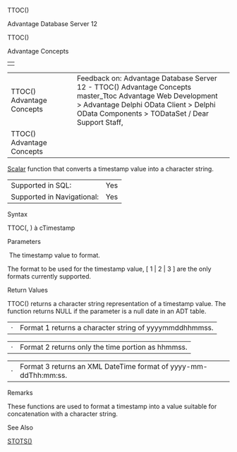 TTOC()




Advantage Database Server 12  

TTOC()

Advantage Concepts

|  |
| --- |
|  |

|  |  |  |  |  |
| --- | --- | --- | --- | --- |
| TTOC()  Advantage Concepts |  |  | Feedback on: Advantage Database Server 12 - TTOC() Advantage Concepts master\_Ttoc Advantage Web Development > Advantage Delphi OData Client > Delphi OData Components > TODataSet / Dear Support Staff, |  |
| TTOC()  Advantage Concepts |  |  |  |  |

[Scalar](master_supported_scalar_functions.htm) function that converts a timestamp value into a character string.

|  |  |
| --- | --- |
| Supported in SQL: | Yes |
| Supported in Navigational: | Yes |

Syntax

TTOC(<tTimeStamp>, <nFormat>) à cTimestamp

Parameters

<tTimestamp>  The timestamp value to format.

<nFormat> The format to be used for the timestamp value, [ 1 | 2 | 3 ] are the only formats currently supported.

Return Values

TTOC() returns a character string representation of a timestamp value. The function returns NULL if the parameter is a null date in an ADT table.

|  |  |
| --- | --- |
| · | Format 1 returns a character string of yyyymmddhhmmss. |

|  |  |
| --- | --- |
| · | Format 2 returns only the time portion as hhmmss. |

|  |  |
| --- | --- |
| · | Format 3 returns an XML DateTime format of yyyy-mm-ddThh:mm:ss. |

Remarks

These functions are used to format a timestamp into a value suitable for concatenation with a character string.

See Also

[STOTS()](master_stots.htm)